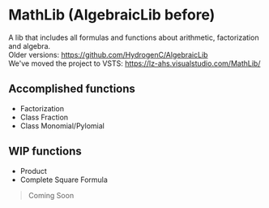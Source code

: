 # MathLib (AlgebraicLib before)
A lib that includes all formulas and functions about arithmetic, factorization and algebra. 
<br/>
Older versions: https://github.com/HydrogenC/AlgebraicLib
<br/>
We've moved the project to VSTS: https://lz-ahs.visualstudio.com/MathLib/
## Accomplished functions
* Factorization
* Class Fraction
* Class Monomial/Pylomial
## WIP functions
* Product
* Complete Square Formula
> Coming Soon

